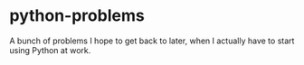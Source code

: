# python-problems
A bunch of problems I hope to get back to later, when I actually have to start using Python at work.
